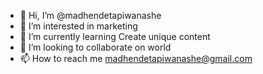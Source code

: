 - 👋 Hi, I’m @madhendetapiwanashe
- 👀 I’m interested in marketing
- 🌱 I’m currently learning Create unique content
- 💞️ I’m looking to collaborate on world
- 📫 How to reach me madhendetapiwanashe@gmail.com


<!---
madhendetapiwanashe/madhendetapiwanashe is a ✨ special ✨ repository because its `README.md` (this file) appears on your GitHub profile.
You can click the Preview link to take a look at your changes.
--->
